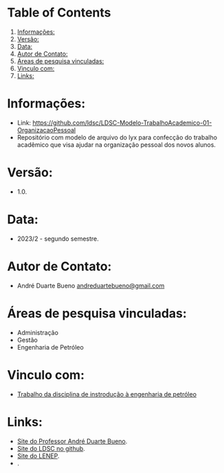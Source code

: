 
# Table of Contents

1.  [Informações:](#org1f5f62b)
2.  [Versão:](#org395af84)
3.  [Data:](#orgc32d5e9)
4.  [Autor de Contato:](#orgaaecb8f)
5.  [Áreas de pesquisa vinculadas:](#org51c3236)
6.  [Vinculo com:](#orge45bb43)
7.  [Links:](#org3e8f1cf)



<a id="org1f5f62b"></a>

# Informações:

-   Link: <https://github.com/ldsc/LDSC-Modelo-TrabalhoAcademico-01-OrganizacaoPessoal>
-   Repositório com modelo de arquivo do lyx para confecção do trabalho acadêmico que visa ajudar na organização pessoal dos novos alunos.


<a id="org395af84"></a>

# Versão:

-   1.0.


<a id="orgc32d5e9"></a>

# Data:

-   2023/2 - segundo semestre.


<a id="orgaaecb8f"></a>

# Autor de Contato:

-   André Duarte Bueno <andreduartebueno@gmail.com>


<a id="org51c3236"></a>

# Áreas de pesquisa vinculadas:

-   Administração
-   Gestão
-   Engenharia de Petróleo


<a id="orge45bb43"></a>

# Vinculo com:

-   [Trabalho da disciplina de instrodução à engenharia de petróleo](https://sites.google.com/view/professorandreduartebueno/ensino/introdu%C3%A7%C3%A3o-%C3%A0-engenharia-de-petr%C3%B3leo)


<a id="org3e8f1cf"></a>

# Links:

-   [Site do Professor André Duarte Bueno](https://sites.google.com/view/professorandreduartebueno/).
-   [Site do LDSC no github](https://github.com/ldsc).
-   [Site do LENEP](https://uenf.br/cct/lenep).
-   .

